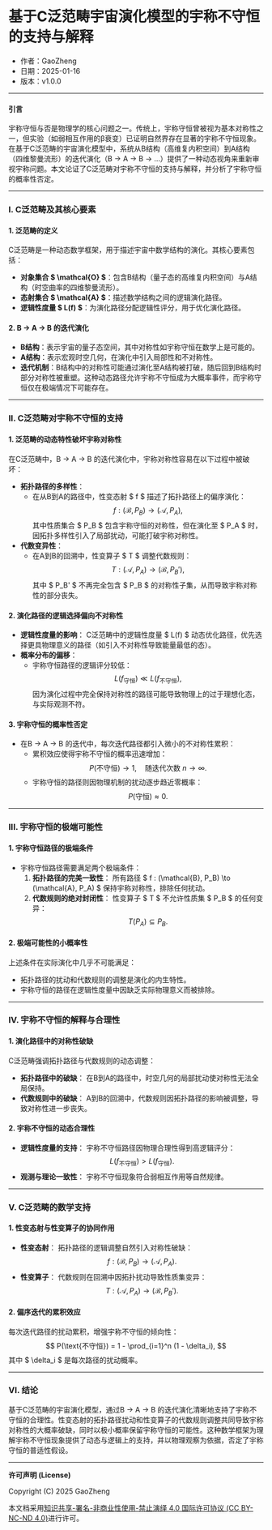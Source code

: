 # **基于C泛范畴宇宙演化模型的宇称不守恒的支持与解释**

- 作者：GaoZheng
- 日期：2025-01-16
- 版本：v1.0.0

---

#### **引言**

宇称守恒与否是物理学的核心问题之一。传统上，宇称守恒曾被视为基本对称性之一，但实验（如弱相互作用的β衰变）已证明自然界存在显著的宇称不守恒现象。在基于C泛范畴的宇宙演化模型中，系统从B结构（高维复内积空间）到A结构（四维黎曼流形）的迭代演化（B → A → B → …）提供了一种动态视角来重新审视宇称问题。本文论证了C泛范畴对宇称不守恒的支持与解释，并分析了宇称守恒的概率性否定。

---

### **I. C泛范畴及其核心要素**

#### **1. 泛范畴的定义**
C泛范畴是一种动态数学框架，用于描述宇宙中数学结构的演化。其核心要素包括：
- **对象集合 $ \mathcal{O} $**：包含B结构（量子态的高维复内积空间）与A结构（时空曲率的四维黎曼流形）。
- **态射集合 $ \mathcal{A} $**：描述数学结构之间的逻辑演化路径。
- **逻辑性度量 $ L(f) $**：为演化路径分配逻辑性评分，用于优化演化路径。

#### **2. B → A → B 的迭代演化**
- **B结构**：表示宇宙的量子态空间，其中对称性如宇称守恒在数学上是可能的。
- **A结构**：表示宏观时空几何，在演化中引入局部性和不对称性。
- **迭代机制**：B结构中的对称性可能通过演化至A结构被打破，随后回到B结构时部分对称性被重塑。这种动态路径允许宇称不守恒成为大概率事件，而宇称守恒仅在极端情况下可能存在。

---

### **II. C泛范畴对宇称不守恒的支持**

#### **1. 泛范畴的动态特性破坏宇称对称性**
在C泛范畴中，B → A → B 的迭代演化中，宇称对称性容易在以下过程中被破坏：
- **拓扑路径的多样性**：
  - 在从B到A的路径中，性变态射 $ f $ 描述了拓扑路径上的偏序演化：
    $$
    f : (\mathcal{B}, P_B) \to (\mathcal{A}, P_A),
    $$
    其中性质集合 $ P_B $ 包含宇称守恒的对称性，但在演化至 $ P_A $ 时，因拓扑多样性引入了局部扰动，可能打破宇称对称性。
- **代数变异性**：
  - 在A到B的回溯中，性变算子 $ T $ 调整代数规则：
    $$
    T : (\mathcal{A}, P_A) \to (\mathcal{B}, P_B'),
    $$
    其中 $ P_B' $ 不再完全包含 $ P_B $ 的对称性子集，从而导致宇称对称性的部分丧失。

#### **2. 演化路径的逻辑选择偏向不对称性**
- **逻辑性度量的影响**：
  C泛范畴中的逻辑性度量 $ L(f) $ 动态优化路径，优先选择更具物理意义的路径（如引入不对称性导致能量最低的态）。
- **概率分布的偏移**：
  - 宇称守恒路径的逻辑评分较低：
    $$
    L(f_{\text{守恒}}) \ll L(f_{\text{不守恒}}),
    $$
    因为演化过程中完全保持对称性的路径可能导致物理上的过于理想化态，与实际观测不符。

#### **3. 宇称守恒的概率性否定**
- 在B → A → B 的迭代中，每次迭代路径都引入微小的不对称性累积：
  - 累积效应使得宇称不守恒的概率迅速增加：
    $$
    P(\text{不守恒}) \to 1, \quad \text{随迭代次数 } n \to \infty.
    $$
  - 宇称守恒的路径则因物理机制的扰动逐步趋近零概率：
    $$
    P(\text{守恒}) \approx 0.
    $$

---

### **III. 宇称守恒的极端可能性**

#### **1. 宇称守恒路径的极端条件**
- 宇称守恒路径需要满足两个极端条件：
  1. **拓扑路径的完美一致性**：
     所有路径 $ f : (\mathcal{B}, P_B) \to (\mathcal{A}, P_A) $ 保持宇称对称性，排除任何扰动。
  2. **代数规则的绝对封闭性**：
     性变算子 $ T $ 不允许性质集 $ P_B $ 的任何变异：
     $$
     T(P_A) \subseteq P_B.
     $$

#### **2. 极端可能性的小概率性**
上述条件在实际演化中几乎不可能满足：
- 拓扑路径的扰动和代数规则的调整是演化的内生特性。
- 宇称守恒的路径在逻辑性度量中因缺乏实际物理意义而被排除。

---

### **IV. 宇称不守恒的解释与合理性**

#### **1. 演化路径中的对称性破缺**
C泛范畴强调拓扑路径与代数规则的动态调整：
- **拓扑路径中的破缺**：
  在B到A的路径中，时空几何的局部扰动使对称性无法全局保持。
- **代数规则中的破缺**：
  A到B的回溯中，代数规则因拓扑路径的影响被调整，导致对称性进一步丧失。

#### **2. 宇称不守恒的动态合理性**
- **逻辑性度量的支持**：
  宇称不守恒路径因物理合理性得到高逻辑评分：
  $$
  L(f_{\text{不守恒}}) > L(f_{\text{守恒}}).
  $$
- **观测与理论一致性**：
  宇称不守恒现象符合弱相互作用等自然规律。

---

### **V. C泛范畴的数学支持**

#### **1. 性变态射与性变算子的协同作用**
- **性变态射**：
  拓扑路径的逻辑调整自然引入对称性破缺：
  $$
  f : (\mathcal{B}, P_B) \to (\mathcal{A}, P_A).
  $$
- **性变算子**：
  代数规则在回溯中因拓扑扰动导致性质集变异：
  $$
  T : (\mathcal{A}, P_A) \to (\mathcal{B}, P_B').
  $$

#### **2. 偏序迭代的累积效应**
每次迭代路径的扰动累积，增强宇称不守恒的倾向性：
$$
P(\text{不守恒}) = 1 - \prod_{i=1}^n (1 - \delta_i),
$$
其中 $ \delta_i $ 是每次路径的扰动概率。

---

### **VI. 结论**

基于C泛范畴的宇宙演化模型，通过B → A → B 的迭代演化清晰地支持了宇称不守恒的合理性。性变态射的拓扑路径扰动和性变算子的代数规则调整共同导致宇称对称性的大概率破缺，同时以极小概率保留宇称守恒的可能性。这种数学框架为理解宇称不守恒现象提供了动态与逻辑上的支持，并以物理观察为依据，否定了宇称守恒的普适性假设。

---

**许可声明 (License)**

Copyright (C) 2025 GaoZheng 

本文档采用[知识共享-署名-非商业性使用-禁止演绎 4.0 国际许可协议 (CC BY-NC-ND 4.0)](https://creativecommons.org/licenses/by-nc-nd/4.0/deed.zh-Hans)进行许可。
